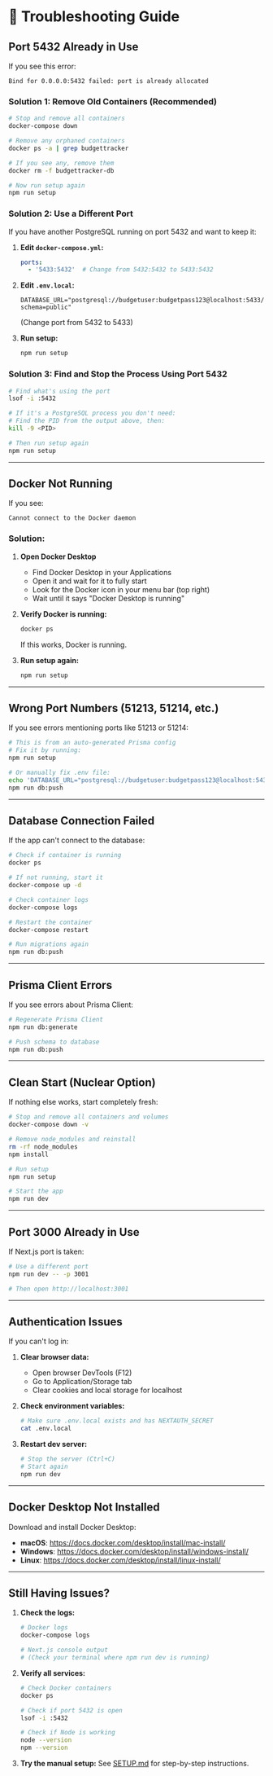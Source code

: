 # 🔧 Troubleshooting Guide

## Port 5432 Already in Use

If you see this error:
```
Bind for 0.0.0.0:5432 failed: port is already allocated
```

### Solution 1: Remove Old Containers (Recommended)

```bash
# Stop and remove all containers
docker-compose down

# Remove any orphaned containers
docker ps -a | grep budgettracker

# If you see any, remove them
docker rm -f budgettracker-db

# Now run setup again
npm run setup
```

### Solution 2: Use a Different Port

If you have another PostgreSQL running on port 5432 and want to keep it:

1. **Edit `docker-compose.yml`:**
   ```yaml
   ports:
     - '5433:5432'  # Change from 5432:5432 to 5433:5432
   ```

2. **Edit `.env.local`:**
   ```
   DATABASE_URL="postgresql://budgetuser:budgetpass123@localhost:5433/budgettracker?schema=public"
   ```
   (Change port from 5432 to 5433)

3. **Run setup:**
   ```bash
   npm run setup
   ```

### Solution 3: Find and Stop the Process Using Port 5432

```bash
# Find what's using the port
lsof -i :5432

# If it's a PostgreSQL process you don't need:
# Find the PID from the output above, then:
kill -9 <PID>

# Then run setup again
npm run setup
```

---

## Docker Not Running

If you see:
```
Cannot connect to the Docker daemon
```

### Solution:

1. **Open Docker Desktop**
   - Find Docker Desktop in your Applications
   - Open it and wait for it to fully start
   - Look for the Docker icon in your menu bar (top right)
   - Wait until it says "Docker Desktop is running"

2. **Verify Docker is running:**
   ```bash
   docker ps
   ```
   If this works, Docker is running.

3. **Run setup again:**
   ```bash
   npm run setup
   ```

---

## Wrong Port Numbers (51213, 51214, etc.)

If you see errors mentioning ports like 51213 or 51214:

```bash
# This is from an auto-generated Prisma config
# Fix it by running:
npm run setup

# Or manually fix .env file:
echo 'DATABASE_URL="postgresql://budgetuser:budgetpass123@localhost:5432/budgettracker?schema=public"' > .env
npm run db:push
```

---

## Database Connection Failed

If the app can't connect to the database:

```bash
# Check if container is running
docker ps

# If not running, start it
docker-compose up -d

# Check container logs
docker-compose logs

# Restart the container
docker-compose restart

# Run migrations again
npm run db:push
```

---

## Prisma Client Errors

If you see errors about Prisma Client:

```bash
# Regenerate Prisma Client
npm run db:generate

# Push schema to database
npm run db:push
```

---

## Clean Start (Nuclear Option)

If nothing else works, start completely fresh:

```bash
# Stop and remove all containers and volumes
docker-compose down -v

# Remove node_modules and reinstall
rm -rf node_modules
npm install

# Run setup
npm run setup

# Start the app
npm run dev
```

---

## Port 3000 Already in Use

If Next.js port is taken:

```bash
# Use a different port
npm run dev -- -p 3001

# Then open http://localhost:3001
```

---

## Authentication Issues

If you can't log in:

1. **Clear browser data:**
   - Open browser DevTools (F12)
   - Go to Application/Storage tab
   - Clear cookies and local storage for localhost

2. **Check environment variables:**
   ```bash
   # Make sure .env.local exists and has NEXTAUTH_SECRET
   cat .env.local
   ```

3. **Restart dev server:**
   ```bash
   # Stop the server (Ctrl+C)
   # Start again
   npm run dev
   ```

---

## Docker Desktop Not Installed

Download and install Docker Desktop:
- **macOS**: https://docs.docker.com/desktop/install/mac-install/
- **Windows**: https://docs.docker.com/desktop/install/windows-install/
- **Linux**: https://docs.docker.com/desktop/install/linux-install/

---

## Still Having Issues?

1. **Check the logs:**
   ```bash
   # Docker logs
   docker-compose logs
   
   # Next.js console output
   # (Check your terminal where npm run dev is running)
   ```

2. **Verify all services:**
   ```bash
   # Check Docker containers
   docker ps
   
   # Check if port 5432 is open
   lsof -i :5432
   
   # Check if Node is working
   node --version
   npm --version
   ```

3. **Try the manual setup:**
   See [SETUP.md](./SETUP.md) for step-by-step instructions.
